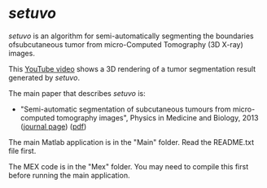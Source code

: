 *setuvo*
======

*setuvo* is an algorithm for semi-automatically segmenting the boundaries ofsubcutaneous tumor from micro-Computed Tomography (3D X-ray) images.

This [YouTube video](https://www.youtube.com/watch?v=W-e5GzNiojY) shows a 3D rendering of a tumor segmentation result generated by *setuvo*.

The main paper that describes *setuvo* is:

* "Semi-automatic segmentation of subcutaneous tumours from micro-computed tomography images", Physics in Medicine and Biology, 2013 ([journal page](http://iopscience.iop.org/0031-9155/58/22/8007)) ([pdf](http://www.cs.bilkent.edu.tr/~gunduz/papers/2013_CGunduzDemir_PMB.pdf))

The main Matlab application is in the "Main" folder. Read the README.txt file first.

The MEX code is in the "Mex" folder. You may need to compile this first before running the main application.

